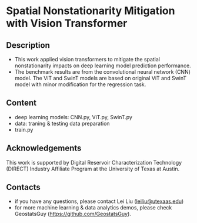 # Spatial Nonstationarity Mitigation with Vision Transformer
## Description
* This work applied vision transformers to mitigate the spatial nonstationarity impacts on deep learning model prediction performance.
* The benchmark results are from the convolutional neural network (CNN) model. The ViT and SwinT models are based on original ViT and SwinT model with minor modification for the regression task.

## Content
- deep learning models: CNN.py, ViT.py, SwinT.py
- data: traning & testing data preparation
- train.py
## Acknowledgements
This work is supported by Digital Reservoir Characterization Technology (DIRECT) Industry Affiliate Program at the University of Texas at Austin.
## Contacts
- if you have any questions, please contact Lei Liu (leiliu@utexaas.edu)
- for more machine learning & data analytics demos, please check GeostatsGuy (https://github.com/GeostatsGuy).
